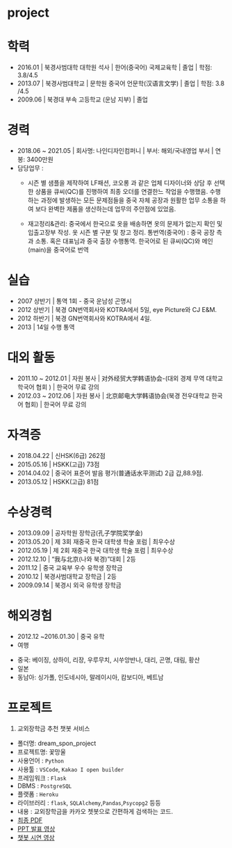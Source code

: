 # project
# 학력
- 2016.01 | 북경사범대학 대학원 석사 | 한어(중국어) 국제교육학 | 졸업 | 학점: 3.8/4.5
- 2013.07 | 북경사범대학교 | 문학원 중국어 언문학(汉语言文学) | 졸업 | 학점: 3.8 /4.5
- 2009.06 | 북경대 부속 고등학교 (운남 지부) | 졸업 

# 경력
- 2018.06 ~ 2021.05 | 회사명: 나인디자인컴퍼니 | 부서: 해외/국내영업 부서 | 연봉: 3400만원
- 담당업무 :
  + 시즌 별 샘플을 제작하여 LF패션, 코오롱 과 같은 업체 디자이너와 상담 후 선택한 상품을 큐씨(QC)를 진행하여 최종 오더를 연결한느 작업을 수행했음.
수행하는 과정에 발생하는 모든 문제점들을 중국 자체 공장과 원활한 업무 소통을 하여 보다 완벽한 제품을 생산하는데 업무의 주안점에 있었음.

  + 재고정리&관리: 중국에서 한국으로 옷을 배송하면 옷의 문제가 없는지 확인 및 입출고장부 작성. 옷 시즌 별 구분 및 창고 정리.
통번역(중국어) : 중국 공장 측과 소통. 혹은 대표님과 중국 출장 수행통역.
한국어로 된 큐씨(QC)와 메인(main)을 중국어로 번역

# 실습
- 2007 상반기 | 통역 1회 - 중국 운남성 곤명시
- 2012 상반기 | 북경 GN번역회사와 KOTRA에서 5일,  eye Picture와 CJ E&M.
- 2012 하반기 | 북경 GN번역회사와 KOTRA에서 4일.
- 2013       | 14일 수행 통역

# 대외 활동
- 2011.10 ~ 2012.01 | 자원 봉사 | 对外经贸大学韩语协会-(대외 경제 무역 대학교 학국어 협회 ) | 한국어 무료 강의
- 2012.03 ~ 2012.06 | 자원 봉사 | 北京邮电大学韩语协会(북경 전우대학교 한국어 협회)        | 한국어 무료 강의

# 자격증 
- 2018.04.22 | 신HSK(6급) 262점
- 2015.05.16 | HSKK(고급) 73점
- 2014.04.02 | 중국어 표준어 발음 평가(普通话水平测试) 2급 갑,88.9점.
- 2013.05.12 | HSKK(고급) 81점

# 수상경력
- 2013.09.09 | 공자학원 장학금(孔子学院奖学金)
- 2013.05.20 | 제 3회 재중국 한국 대학생 학술 포럼 | 최우수상
- 2012.05.19 | 제 2회 재중국 한국 대학생 학술 포럼 | 최우수상
- 2012.12.10 | “我与北京(나와 북경)”대회          | 2등
- 2011.12    | 중국 교육부 우수 유학생 장학금
- 2010.12    | 북경사범대학교  장학금             | 2등
- 2009.09.14 | 북경시 외국 유학생 장학금

# 해외경험
- 2012.12 ~2016.01.30 | 중국 유학
- 여행
 + 중국: 베이징, 상하이, 리장, 우루무치, 시쑤앙반나, 대리, 곤명, 대림, 황산
 + 일본
 + 동남아: 싱가폴, 인도네시아, 말레이시아, 캄보디아, 베트남

# 프로젝트
1. 교외장학금 추천 챗봇 서비스
- 폴더명: dream_spon_project
- 프로젝트명: 꽃망울
- 사용언어 : ```Python```
- 사용툴 : ```VSCode```, ```Kakao I open builder```
- 프레임워크 : ```Flask```
- DBMS : ```PostgreSQL```
- 플랫폼 : ```Heroku```
- 라이브러리 : ```flask```, ```SQLAlchemy```,```Pandas```,```Psycopg2``` 등등
- 내용 : 교외장학금을 카카오 쳇봇으로 간편하게 검색하는 코드. 
- [최종 PDF](https://github.com/BennyPark/project/blob/main/dream_spon_project/introduce%20our%20chatbot_PPT.pdf)
- [PPT 발표 영상](https://www.youtube.com/watch?v=mu_VoVjM4fo&feature=youtu.be)
- [챗봇 시연 영상](https://www.youtube.com/watch?v=qog-8tUYyuI)